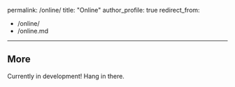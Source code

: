 permalink: /online/
title: "Online"
author_profile: true
redirect_from:
  - /online/
  - /online.md
---

More
------
Currently in development! Hang in there.
